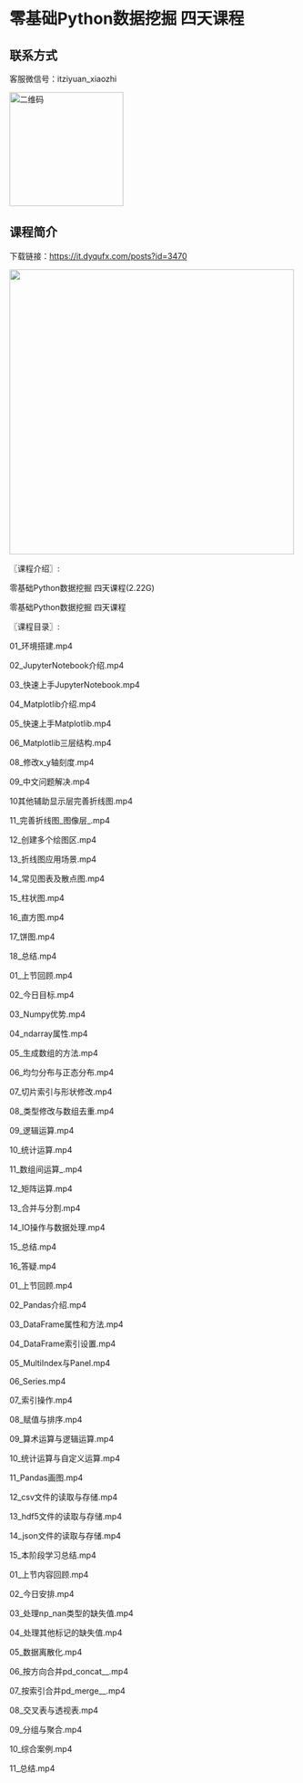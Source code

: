 # 零基础Python数据挖掘 四天课程

## 联系方式

客服微信号：itziyuan_xiaozhi

<img src="https://ziyuanyun.oss-cn-guangzhou.aliyuncs.com/common/20240614073449/666b82192834a.jpg" width="200" height="200" alt="二维码">

## 课程简介

下载链接：https://it.dyqufx.com/posts?id=3470

<img src="https://ziyuanyun.oss-cn-guangzhou.aliyuncs.com/yun/20240515185201/664493d11be92.jpg" width="500" alt="">

  〖课程介绍〗:

 零基础Python数据挖掘 四天课程(2.22G)

 零基础Python数据挖掘 四天课程



 〖课程目录〗:

 01_环境搭建.mp4

 02_JupyterNotebook介绍.mp4

 03_快速上手JupyterNotebook.mp4

 04_Matplotlib介绍.mp4

 05_快速上手Matplotlib.mp4

 06_Matplotlib三层结构.mp4

 08_修改x_y轴刻度.mp4

 09_中文问题解决.mp4

 10其他辅助显示层完善折线图.mp4

 11_完善折线图_图像层_.mp4

 12_创建多个绘图区.mp4

 13_折线图应用场景.mp4

 14_常见图表及散点图.mp4

 15_柱状图.mp4

 16_直方图.mp4

 17_饼图.mp4

 18_总结.mp4

 01_上节回顾.mp4

 02_今日目标.mp4

 03_Numpy优势.mp4

 04_ndarray属性.mp4

 05_生成数组的方法.mp4

 06_均匀分布与正态分布.mp4

 07_切片索引与形状修改.mp4

 08_类型修改与数组去重.mp4

 09_逻辑运算.mp4

 10_统计运算.mp4

 11_数组间运算_.mp4

 12_矩阵运算.mp4

 13_合并与分割.mp4

 14_IO操作与数据处理.mp4

 15_总结.mp4

 16_答疑.mp4

 01_上节回顾.mp4

 02_Pandas介绍.mp4

 03_DataFrame属性和方法.mp4

 04_DataFrame索引设置.mp4

 05_MultiIndex与Panel.mp4

 06_Series.mp4

 07_索引操作.mp4

 08_赋值与排序.mp4

 09_算术运算与逻辑运算.mp4

 10_统计运算与自定义运算.mp4

 11_Pandas画图.mp4

 12_csv文件的读取与存储.mp4

 13_hdf5文件的读取与存储.mp4

 14_json文件的读取与存储.mp4

 15_本阶段学习总结.mp4

 01_上节内容回顾.mp4

 02_今日安排.mp4

 03_处理np_nan类型的缺失值.mp4

 04_处理其他标记的缺失值.mp4

 05_数据离散化.mp4

 06_按方向合并pd_concat__.mp4

 07_按索引合并pd_merge__.mp4

 08_交叉表与透视表.mp4

 09_分组与聚合.mp4

 10_综合案例.mp4

 11_总结.mp4

  